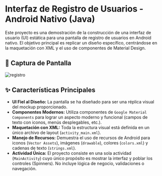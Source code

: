 # Interfaz de Registro de Usuarios - Android Nativo (Java)

Este proyecto es una demostración de la construcción de una interfaz de usuario (UI) estática para una pantalla de registro de usuarios en Android nativo. El objetivo principal es replicar un diseño específico, centrándose en la maquetación con XML y el uso de componentes de Material Design.

## 📸 Captura de Pantalla


![registro](https://github.com/user-attachments/assets/2d7e7211-cf39-40e7-96e1-0945d928c81f)

## ✨ Características Principales

* **UI Fiel al Diseño:** La pantalla se ha diseñado para ser una réplica visual del mockup proporcionado.
* **Componentes Modernos:** Utiliza componentes de `Google Material Components` para lograr un aspecto moderno y funcional (campos de texto con iconos, menús desplegables, etc.).
* **Maquetación con XML:** Toda la estructura visual está definida en un único archivo de layout (`activity_main.xml`).
* **Manejo de Recursos:** Demuestra el uso de recursos de Android para iconos (`Vector Assets`), imágenes (`drawable`), colores (`colors.xml`) y cadenas de texto (`strings.xml`).
* **Actividad Única:** El proyecto consiste en una sola actividad (`MainActivity`) cuyo único propósito es mostrar la interfaz y poblar los controles (Spinners). No incluye lógica de negocio, validaciones o navegación.



